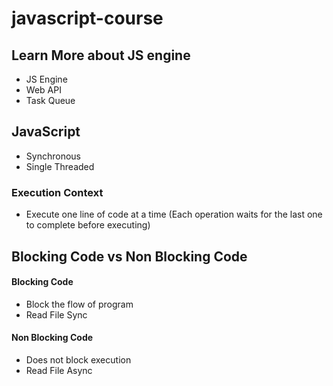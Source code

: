 # javascript-course

## Learn More about JS engine

- JS Engine
- Web API
- Task Queue

## JavaScript

- Synchronous
- Single Threaded

### Execution Context

- Execute one line of code at a time
  (Each operation waits for the last one to complete before executing)

## Blocking Code vs Non Blocking Code

#### Blocking Code

- Block the flow of program
- Read File Sync

#### Non Blocking Code

- Does not block execution
- Read File Async
